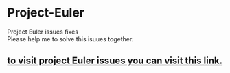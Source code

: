 # Project-Euler
Project Euler issues fixes <br>
Please help me to solve this isuues together.
## [to visit project Euler issues you can visit this link.](https://projecteuler.net/archives)
